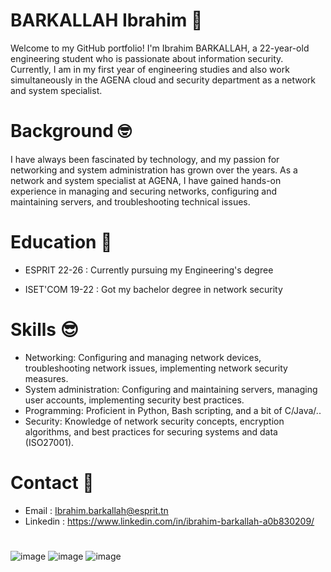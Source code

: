 # BARKALLAH Ibrahim 👋

Welcome to my GitHub portfolio! I'm Ibrahim BARKALLAH, a 22-year-old engineering student who is passionate about information security. Currently, I am in my first year of engineering studies and also work simultaneously in the AGENA cloud and security department as a network and system specialist.

# Background :nerd_face:

I have always been fascinated by technology, and my passion for networking and system administration has grown over the years. As a network and system specialist at AGENA, I have gained hands-on experience in managing and securing networks, configuring and maintaining servers, and troubleshooting technical issues.

# Education :school:

  * ESPRIT 22-26 : Currently pursuing my Engineering's degree 


  * ISET'COM 19-22 : Got my bachelor degree in network security 



# Skills :sunglasses:

  * Networking: Configuring and managing network devices, troubleshooting network issues, implementing network security measures.
  * System administration: Configuring and maintaining servers, managing user accounts, implementing security best practices.
  * Programming: Proficient in Python, Bash scripting, and a bit of C/Java/..
  * Security: Knowledge of network security concepts, encryption algorithms, and best practices for securing systems and data (ISO27001).
  
# Contact :iphone:

  * Email : Ibrahim.barkallah@esprit.tn
  * Linkedin : https://www.linkedin.com/in/ibrahim-barkallah-a0b830209/
# 
![image](https://user-images.githubusercontent.com/123778955/232210597-ccae3595-ce7e-41e3-b500-fd489d6c14b6.png)
![image](https://user-images.githubusercontent.com/123778955/232210726-c98970c4-dc3f-4ad6-a0ab-ea03411d4877.png)
![image](https://user-images.githubusercontent.com/123778955/232210668-9311439f-bfe2-45bf-84b7-4e6d21dbfecd.png)
